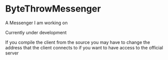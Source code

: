 # ByteThrowMessenger
A Messenger I am working on

Currently under development

If you compile the client from the source you may have to change the address that the client connects to if you want to have access to the official server 
